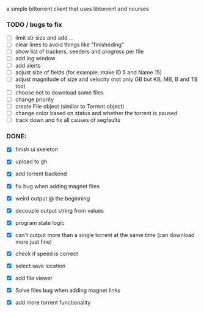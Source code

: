 a simple bittorrent client that uses libtorrent and ncurses


### TODO / bugs to fix

- [ ] limit str size and add ...
- [ ] clear lines to avoid things like "finisheding"
- [ ] show list of trackers, seeders and progress per file
- [ ] add log window
- [ ] add alerts
- [ ] adjust size of fields (for example: make ID 5 and Name 15)
- [ ] adjust magnitude of size and velocity (not only GB but KB, MB, B and TB too)
- [ ] choose not to download some files
- [ ] change priority
- [ ] create File object (similar to Torrent object)
- [ ] change color based on status and whether the torrent is paused
- [ ] track down and fix all causes of segfaults
  
### DONE:
- [x] finish ui skeleton
- [x] upload to gh
- [x] add torrent backend
- [x] fix bug when adding magnet files
- [x] weird output @ the beginning
- [x] decouple output string from values
- [x] program state logic
- [x] can't output more than a single torrent at the same time  (can download more just fine)
- [x] check if speed is correct
- [x] select save location
- [x] add file viewer
- [x] Solve files bug when adding magnet links
- [x] add more torrent functionality

